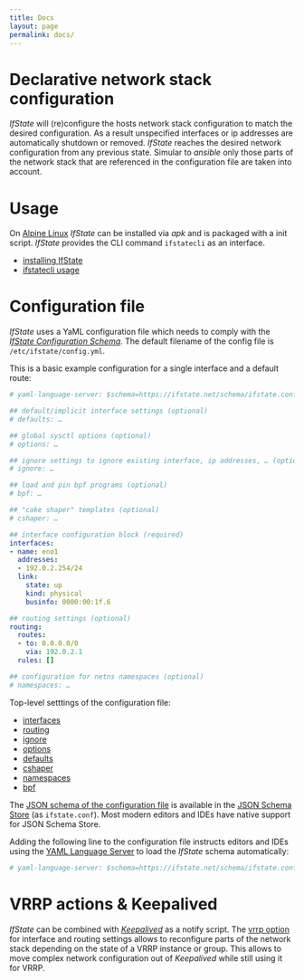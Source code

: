 ```yaml
---
title: Docs
layout: page
permalink: docs/
---
```


# Declarative network stack configuration

*IfState* will (re)configure the hosts network stack configuration to match the desired configuration. As a result unspecified interfaces or ip addresses are automatically shutdown or removed. *IfState* reaches the desired network configuration from any previous state. Simular to *ansible* only those parts of the network stack that are referenced in the configuration file are taken into account.

# Usage

On [Alpine Linux](https://www.alpinelinux.org) *IfState* can be installed via *apk* and is packaged with a init script. *IfState* provides the CLI command `ifstatecli` as an interface.

- [installing IfState](install)
- [ifstatecli usage](cli)

# Configuration file

*IfState* uses a YaML configuration file which needs to comply with the [*IfState Configuration Schema*](../schema). The default filename of the config file is `/etc/ifstate/config.yml`.

This is a basic example configuration for a single interface and a default route:
```yaml
# yaml-language-server: $schema=https://ifstate.net/schema/ifstate.conf.schema.json

## default/implicit interface settings (optional)
# defaults: …

## global sysctl options (optional)
# options: …

## ignore settings to ignore existing interface, ip addresses, … (optional)
# ignore: …

## load and pin bpf programs (optional)
# bpf: …

## "cake shaper" templates (optional)
# cshaper: …

## interface configuration block (required)
interfaces:
- name: eno1
  addresses:
  - 192.0.2.254/24
  link:
    state: up
    kind: physical
    businfo: 0000:00:1f.6

## routing settings (optional)
routing:
  routes:
  - to: 0.0.0.0/0
    via: 192.0.2.1
  rules: []

## configuration for netns namespaces (optional)
# namespaces: …
```

Top-level setttings of the configuration file:
- [interfaces](interfaces)
- [routing](routing)
- [ignore](ignore)
- [options](options)
- [defaults](defaults)
- [cshaper](cshaper)
- [namespaces](namespaces)
- [bpf](bpf)

The [JSON schema of the configuration file](../schema) is available in the [JSON Schema Store](https://www.schemastore.org/json/) (as `ifstate.conf`). Most modern editors and IDEs have native support for JSON Schema Store.

Adding the following line to the configuration file instructs editors and IDEs using the [YAML Language Server](https://github.com/redhat-developer/yaml-language-server#clients) to load the *IfState* schema automatically:

```yaml
# yaml-language-server: $schema=https://ifstate.net/schema/ifstate.conf.schema.json
```


# VRRP actions & Keepalived

*IfState* can be combined with [*Keepalived*](https://www.keepalived.org/) as a notify script. The [vrrp option](vrrp) for interface and routing settings allows to reconfigure parts of the network stack depending on the state of a VRRP instance or group. This allows to move complex network configuration out of *Keepalived* while still using it for VRRP.
